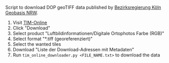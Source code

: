 Script to download DOP geoTIFF data published by [Bezirksregierung Köln Geobasis NRW](http://www.geobasis.nrw.de/).

1. Visit [TIM-Online](https://www.tim-online.nrw.de/tim-online2/)
2. Click "Download"
3. Select product "Luftbildinformationen/Digitale Ortophotos Farbe (RGB)"
4. Select format "*.tiff (georeferenziert)"
5. Select the wanted tiles
6. Download "Liste der Download-Adressen mit Metadaten"
7. Run ``tim_online_downloader.py <FILE_NAME.txt>`` to download the data